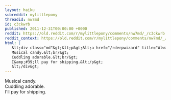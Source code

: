 ```yaml
---
layout: haiku
subreddit: mylittlepony
threadid: nw7md
id: c3ckwrb
published: 2011-12-31T00:00:00 +0000
reddit: https://old.reddit.com/r/mylittlepony/comments/nw7md/_/c3ckwrb
reddit_context: https://old.reddit.com/r/mylittlepony/comments/nw7md/_/c3ckwrb?context=3
html: |
   &lt;div class="md"&gt;&lt;p&gt;&lt;a href="/rderpwizard" title="Always Relevant / Supporter Of LyraBon / Paper Bag Princess"&gt;&lt;/a&gt;
   Musical candy.&lt;br/&gt;
   Cuddling adorable.&lt;br/&gt;
   I&amp;#39;ll pay for shipping.&lt;/p&gt;
   &lt;/div&gt;
---
```


[](/rderpwizard "Always Relevant / Supporter Of LyraBon / Paper Bag Princess")
Musical candy.  
Cuddling adorable.  
I'll pay for shipping.